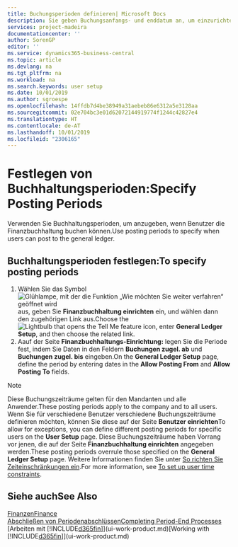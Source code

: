 ```yaml
---
title: Buchungsperioden definieren| Microsoft Docs
description: Sie geben Buchungsanfangs- und enddatum an, um einzurichten, wenn Benutzer die Finanzbuchhaltung buchen können.
services: project-madeira
documentationcenter: ''
author: SorenGP
editor: ''
ms.service: dynamics365-business-central
ms.topic: article
ms.devlang: na
ms.tgt_pltfrm: na
ms.workload: na
ms.search.keywords: user setup
ms.date: 10/01/2019
ms.author: sgroespe
ms.openlocfilehash: 14ffdb7d4be38949a31aebeb86e6312a5e3128aa
ms.sourcegitcommit: 02e704bc3e01d62072144919774f1244c42827e4
ms.translationtype: HT
ms.contentlocale: de-AT
ms.lasthandoff: 10/01/2019
ms.locfileid: "2306165"
---
```

# <a name="specify-posting-periods"></a><span data-ttu-id="e99ce-103">Festlegen von Buchhaltungsperioden:</span><span class="sxs-lookup"><span data-stu-id="e99ce-103">Specify Posting Periods</span></span>
<span data-ttu-id="e99ce-104">Verwenden Sie Buchhaltungsperioden, um anzugeben, wenn Benutzer die Finanzbuchhaltung buchen können.</span><span class="sxs-lookup"><span data-stu-id="e99ce-104">Use posting periods to specify when users can post to the general ledger.</span></span>  

## <a name="to-specify-posting-periods"></a><span data-ttu-id="e99ce-105">Buchhaltungsperioden festlegen:</span><span class="sxs-lookup"><span data-stu-id="e99ce-105">To specify posting periods</span></span>
1. <span data-ttu-id="e99ce-106">Wählen Sie das Symbol ![Glühlampe, mit der die Funktion „Wie möchten Sie weiter verfahren“ geöffnet wird](media/ui-search/search_small.png "Wie möchten Sie weiter verfahren?") aus, geben Sie **Finanzbuchhaltung einrichten** ein, und wählen dann den zugehörigen Link aus.</span><span class="sxs-lookup"><span data-stu-id="e99ce-106">Choose the ![Lightbulb that opens the Tell Me feature](media/ui-search/search_small.png "Tell me what you want to do") icon, enter **General Ledger Setup**, and then choose the related link.</span></span>  
2. <span data-ttu-id="e99ce-107">Aauf der Seite **Finanzbuchhaltungs-Einrichtung:** legen Sie die Periode fest, indem Sie Daten in den Feldern **Buchungen zugel. ab** und **Buchungen zugel. bis** eingeben.</span><span class="sxs-lookup"><span data-stu-id="e99ce-107">On the **General Ledger Setup** page, define the period by entering dates in the **Allow Posting From** and **Allow Posting To** fields.</span></span>  

> [!NOTE]  
>   <span data-ttu-id="e99ce-108">Diese Buchungszeiträume gelten für den Mandanten und alle Anwender.</span><span class="sxs-lookup"><span data-stu-id="e99ce-108">These posting periods apply to the company and to all users.</span></span> <span data-ttu-id="e99ce-109">Wenn Sie für verschiedene Benutzer verschiedene Buchungszeiträume definieren möchten, können Sie diese auf der Seite **Benutzer einrichten**</span><span class="sxs-lookup"><span data-stu-id="e99ce-109">To allow for exceptions, you can define different posting periods for specific users on the **User Setup** page.</span></span> <span data-ttu-id="e99ce-110">Diese Buchungszeiträume haben Vorrang vor jenen, die auf der Seite **Finanzbuchhaltung einrichten** angegeben werden.</span><span class="sxs-lookup"><span data-stu-id="e99ce-110">These posting periods overrule those specified on the **General Ledger Setup** page.</span></span> <span data-ttu-id="e99ce-111">Weitere Informationen finden Sie unter [So richten Sie Zeiteinschränkungen ein](ui-how-users-permissions.md#to-set-up-user-time-constraints).</span><span class="sxs-lookup"><span data-stu-id="e99ce-111">For more information, see [To set up user time constraints](ui-how-users-permissions.md#to-set-up-user-time-constraints).</span></span>

## <a name="see-also"></a><span data-ttu-id="e99ce-112">Siehe auch</span><span class="sxs-lookup"><span data-stu-id="e99ce-112">See Also</span></span>
[<span data-ttu-id="e99ce-113">Finanzen</span><span class="sxs-lookup"><span data-stu-id="e99ce-113">Finance</span></span>](finance.md)  
[<span data-ttu-id="e99ce-114">Abschließen von Periodenabschlüssen</span><span class="sxs-lookup"><span data-stu-id="e99ce-114">Completing Period-End Processes</span></span>](year-how-complete-period-end-processes.md)  
<span data-ttu-id="e99ce-115">[Arbeiten mit [!INCLUDE[d365fin](includes/d365fin_md.md)]](ui-work-product.md)</span><span class="sxs-lookup"><span data-stu-id="e99ce-115">[Working with [!INCLUDE[d365fin](includes/d365fin_md.md)]](ui-work-product.md)</span></span>
